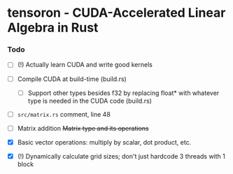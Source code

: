 # tensoron - CUDA-Accelerated Linear Algebra in Rust

### Todo
- [ ] (!) Actually learn CUDA and write good kernels
- [ ] Compile CUDA at build-time (build.rs)
    - [ ] Support other types besides f32 by replacing float* with whatever type is needed in the CUDA code (build.rs)
- [ ] `src/matrix.rs` comment, line 48
- [ ] Matrix addition ~~Matrix type and its operations~~

- [x] Basic vector operations: multiply by scalar, dot product, etc.
- [x] (!) Dynamically calculate grid sizes; don't just hardcode 3 threads with 1 block
